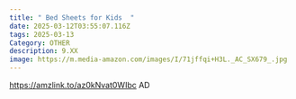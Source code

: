 ```yaml
---
title: " Bed Sheets for Kids  "
date: 2025-03-12T03:55:07.116Z
tags: 2025-03-13
Category: OTHER
description: 9.XX
image: https://m.media-amazon.com/images/I/71jffqi+H3L._AC_SX679_.jpg
---
```

https://amzlink.to/az0kNvat0WIbc   AD